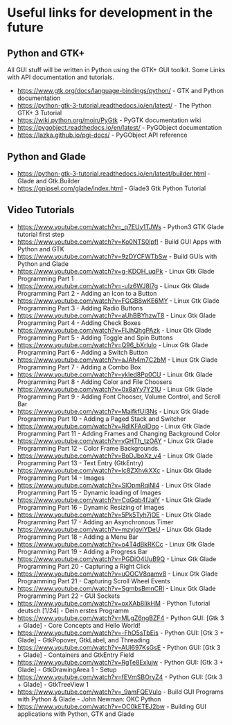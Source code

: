 # Useful links for development in the future

## Python and GTK+

All GUI stuff will be written in Python using the GTK+ GUI toolkit. Some Links with API documentation and tutorials.

- https://www.gtk.org/docs/language-bindings/python/ - GTK and Python documentation
- https://python-gtk-3-tutorial.readthedocs.io/en/latest/ - The Python GTK+ 3 Tutorial
- https://wiki.python.org/moin/PyGtk - PyGTK documentation wiki
- https://pygobject.readthedocs.io/en/latest/ - PyGObject documentation
- https://lazka.github.io/pgi-docs/ - PyGObject API reference

## Python and Glade

- https://python-gtk-3-tutorial.readthedocs.io/en/latest/builder.html - Glade and Gtk.Builder
- https://gnipsel.com/glade/index.html - Glade3 Gtk Python Tutorial

## Video Tutorials

- https://www.youtube.com/watch?v=_q7EUy1TJWs - Python3 GTK Glade tutorial first step
- https://www.youtube.com/watch?v=Ko0NTS0IpfI - Build GUI Apps with Python and GTK
- https://www.youtube.com/watch?v=9zDYCFWTbSw - Build GUIs with Python and Glade
- https://www.youtube.com/watch?v=g-KDOH_uqPk - Linux Gtk Glade Programming Part 1
- https://www.youtube.com/watch?v=-uIz6WJ8I7g - Linux Gtk Glade Programming Part 2 - Adding an Icon to a Button
- https://www.youtube.com/watch?v=FGGB8wKE6MY - Linux Gtk Glade Programming Part 3 - Adding Radio Buttons
- https://www.youtube.com/watch?v=aUhBBYhzwT8 - Linux Gtk Glade Programming Part 4 - Adding Check Boxes
- https://www.youtube.com/watch?v=FIJhQhgPAzk - Linux Gtk Glade Programming Part 5 - Adding Toggle and Spin Buttons
- https://www.youtube.com/watch?v=Q96_bXrlulo - Linux Gtk Glade Programming Part 6 - Adding a Switch Button
- https://www.youtube.com/watch?v=aJAh4m7C2bM - Linux Gtk Glade Programming Part 7 - Adding a Combo Box
- https://www.youtube.com/watch?v=ykIed8Pp0CU - Linux Gtk Glade Programming Part 8 - Adding Color and File Choosers
- https://www.youtube.com/watch?v=0x8aYy7Y21U - Linux Gtk Glade Programming Part 9 - Adding Font Chooser, Volume Control, and Scroll Bar
- https://www.youtube.com/watch?v=MaifkfUI3Ns - Linux Gtk Glade Programming Part 10 - Adding a Paged Stack and Switcher
- https://www.youtube.com/watch?v=RdlKFAoIDgo - Linux Gtk Glade Programming Part 11 - Adding Frames and Changing Background Color
- https://www.youtube.com/watch?v=yGHTh_tzOAY - Linux Gtk Glade Programming Part 12 - Color Frame Backgrounds.
- https://www.youtube.com/watch?v=BoDJboXz_v4 - Linux Gtk Glade Programming Part 13 - Text Entry (GtkEntry)
- https://www.youtube.com/watch?v=Ic8ZXhvkXXc - Linux Gtk Glade Programming Part 14 - Images
- https://www.youtube.com/watch?v=SlOpmRqiNl4 - Linux Gtk Glade Programming Part 15 - Dynamic loading of Images
- https://www.youtube.com/watch?v=CqGqb4fJalY - Linux Gtk Glade Programming Part 16 - Dynamic Resizing of Images
- https://www.youtube.com/watch?v=5Pk5Tyh7jOE - Linux Gtk Glade Programming Part 17 - Adding an Asynchronous Timer
- https://www.youtube.com/watch?v=mzyjgviYDeU - Linux Gtk Glade Programming Part 18 - Adding a Menu Bar
- https://www.youtube.com/watch?v=o4T4dBkRKCc - Linux Gtk Glade Programming Part 19 - Adding a Progress Bar
- https://www.youtube.com/watch?v=PGDiO4UuB9Q - Linux Gtk Glade Programming Part 20 - Capturing a Right Click
- https://www.youtube.com/watch?v=uOOCV8qamv8 - Linux Gtk Glade Programming Part 21 - Capturing Scroll Wheel Events
- https://www.youtube.com/watch?v=SgmbsBmnCRI - Linux Gtk Glade Programming Part 22 - GUI Sockets
- https://www.youtube.com/watch?v=oxXAb8IikHM - Python Tutorial deutsch [1/24] - Dein erstes Programm
- https://www.youtube.com/watch?v=MLgZ6ngBZF4 - Python GUI: [Gtk 3 + Glade] - Core Concepts and Hello World!
- https://www.youtube.com/watch?v=-FhO5sTbEis - Python GUI: [Gtk 3 + Glade] - GtkPopover, GtkLabel, and Threading
- https://www.youtube.com/watch?v=AUl697KsGsE - Python GUI: [Gtk 3 + Glade] - Containers and GtkEntry Field
- https://www.youtube.com/watch?v=RgTe8Exlujw - Python GUI: [Gtk 3 + Glade] - GtkDrawingArea 1 - Setup
- https://www.youtube.com/watch?v=fEVmSBOryZ4 - Python GUI: [Gtk 3 + Glade] - GtkTreeView 1
- https://www.youtube.com/watch?v=_9amFQEVuIo - Build GUI Programs with Python & Glade - John Newman: OKC Python
- https://www.youtube.com/watch?v=OC0kETEJ2bw - Building GUI applications with Python, GTK and Glade
